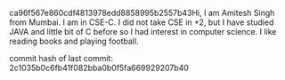 ca96f567e860cdf4813978edd8858995b2557b43Hi, I am Amitesh Singh from Mumbai. I am in CSE-C.
I did not take CSE in +2, but I have studied JAVA and little bit of C before so I had interest in computer science.
I like reading books and playing football.

commit hash of last commit: 2c1035b0c6fb41f082bba0b0f5fa669929207b40
